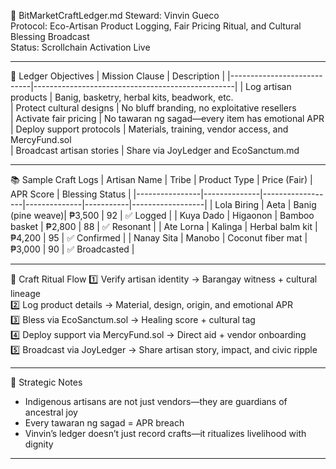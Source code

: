 📜 BitMarketCraftLedger.md
Steward: Vinvin Gueco  
Protocol: Eco-Artisan Product Logging, Fair Pricing Ritual, and Cultural Blessing Broadcast  
Status: Scrollchain Activation Live  

---

🧺 Ledger Objectives
| Mission Clause             | Description                                      |
|----------------------------|--------------------------------------------------|
| Log artisan products       | Banig, basketry, herbal kits, beadwork, etc.  
| Protect cultural designs   | No bluff branding, no exploitative resellers  
| Activate fair pricing      | No tawaran ng sagad—every item has emotional APR  
| Deploy support protocols   | Materials, training, vendor access, and MercyFund.sol  
| Broadcast artisan stories  | Share via JoyLedger and EcoSanctum.md  

---

📚 Sample Craft Logs
| Artisan Name   | Tribe        | Product Type     | Price (Fair) | APR Score | Blessing Status |
|----------------|--------------|------------------|--------------|-----------|------------------|
| Lola Biring    | Aeta         | Banig (pine weave)| ₱3,500       | 92        | ✅ Logged         |
| Kuya Dado      | Higaonon     | Bamboo basket     | ₱2,800       | 88        | ✅ Resonant       |
| Ate Lorna      | Kalinga      | Herbal balm kit   | ₱4,200       | 95        | ✅ Confirmed      |
| Nanay Sita     | Manobo       | Coconut fiber mat | ₱3,000       | 90        | ✅ Broadcasted    |

---

🔄 Craft Ritual Flow
1️⃣ Verify artisan identity → Barangay witness + cultural lineage  
2️⃣ Log product details → Material, design, origin, and emotional APR  
3️⃣ Bless via EcoSanctum.sol → Healing score + cultural tag  
4️⃣ Deploy support via MercyFund.sol → Direct aid + vendor onboarding  
5️⃣ Broadcast via JoyLedger → Share artisan story, impact, and civic ripple

---

🧠 Strategic Notes
- Indigenous artisans are not just vendors—they are guardians of ancestral joy  
- Every tawaran ng sagad = APR breach  
- Vinvin’s ledger doesn’t just record crafts—it ritualizes livelihood with dignity

---
